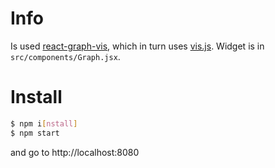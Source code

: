 # Info
 Is used [react-graph-vis](https://github.com/crubier/react-graph-vis), which in turn uses [vis.js](http://visjs.org).
 Widget is in `src/components/Graph.jsx`.

# Install
```sh
$ npm i[nstall]
$ npm start
```
 and go to http://localhost:8080
